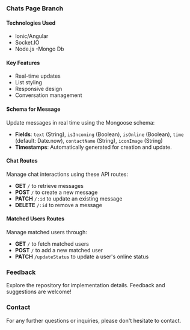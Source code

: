 ### Chats Page Branch

#### Technologies Used
- Ionic/Angular
- Socket.IO
- Node.js
-Mongo Db

#### Key Features
- Real-time updates
- List styling
- Responsive design
- Conversation management

#### Schema for Message
Update messages in real time using the Mongoose schema:
- **Fields**: `text` (String), `isIncoming` (Boolean), `isOnline` (Boolean), `time` (default: Date.now), `contactName` (String), `iconImage` (String)
- **Timestamps**: Automatically generated for creation and update.

#### Chat Routes
Manage chat interactions using these API routes:
- **GET** `/` to retrieve messages
- **POST** `/` to create a new message
- **PATCH** `/:id` to update an existing message
- **DELETE** `/:id` to remove a message

#### Matched Users Routes
Manage matched users through:
- **GET** `/` to fetch matched users
- **POST** `/` to add a new matched user
- **PATCH** `/updateStatus` to update a user's online status

### Feedback
Explore the repository for implementation details. Feedback and suggestions are welcome!

### Contact
For any further questions or inquiries, please don't hesitate to contact.
